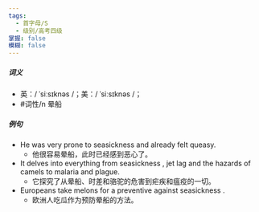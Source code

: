 ```yaml
---
tags:
  - 首字母/S
  - 级别/高考四级
掌握: false
模糊: false
---
```

##### 词义
- 英：/ ˈsiːsɪknəs /；美：/ ˈsiːsɪknəs /；
- #词性/n 晕船
##### 例句
- He was very prone to seasickness and already felt queasy.
	- 他很容易晕船，此时已经感到恶心了。
- It delves into everything from seasickness , jet lag and the hazards of camels to malaria and plague.
	- 它探究了从晕船、时差和骆驼的危害到疟疾和瘟疫的一切。
- Europeans take melons for a preventive against seasickness .
	- 欧洲人吃瓜作为预防晕船的方法。
